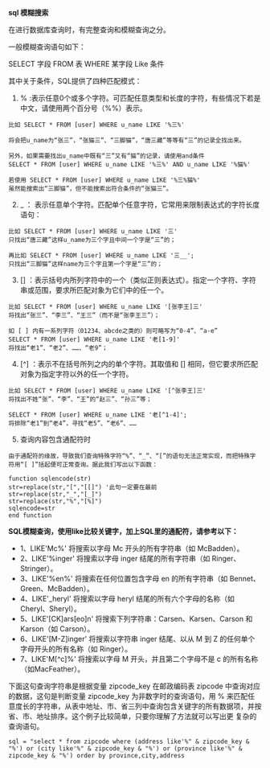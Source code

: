 **sql 模糊搜索**


在进行数据库查询时，有完整查询和模糊查询之分。

一般模糊查询语句如下：

SELECT 字段 FROM 表 WHERE 某字段 Like 条件

其中关于条件，SQL提供了四种匹配模式：

1. % :表示任意0个或多个字符。可匹配任意类型和长度的字符，有些情况下若是中文，请使用两个百分号（%%）表示。
```
比如 SELECT * FROM [user] WHERE u_name LIKE '%三%'

将会把u_name为“张三”，“张猫三”、“三脚猫”，“唐三藏”等等有“三”的记录全找出来。

另外，如果需要找出u_name中既有“三”又有“猫”的记录，请使用and条件
SELECT * FROM [user] WHERE u_name LIKE '%三%' AND u_name LIKE '%猫%'

若使用 SELECT * FROM [user] WHERE u_name LIKE '%三%猫%'
虽然能搜索出“三脚猫”，但不能搜索出符合条件的“张猫三”。
```
2. _ ： 表示任意单个字符。匹配单个任意字符，它常用来限制表达式的字符长度语句：
```
比如 SELECT * FROM [user] WHERE u_name LIKE '三'
只找出“唐三藏”这样u_name为三个字且中间一个字是“三”的；

再比如 SELECT * FROM [user] WHERE u_name LIKE '三__';
只找出“三脚猫”这样name为三个字且第一个字是“三”的；
```
3. [] ：表示括号内所列字符中的一个（类似正则表达式）。指定一个字符、字符串或范围，要求所匹配对象为它们中的任一个。
```
比如 SELECT * FROM [user] WHERE u_name LIKE '[张李王]三'
将找出“张三”、“李三”、“王三”（而不是“张李王三”）；

如 [ ] 内有一系列字符（01234、abcde之类的）则可略写为“0-4”、“a-e”
SELECT * FROM [user] WHERE u_name LIKE '老[1-9]'
将找出“老1”、“老2”、……、“老9”；
```
4. [^] ：表示不在括号所列之内的单个字符。其取值和 [] 相同，但它要求所匹配对象为指定字符以外的任一个字符。
```
比如 SELECT * FROM [user] WHERE u_name LIKE '[^张李王]三'
将找出不姓“张”、“李”、“王”的“赵三”、“孙三”等；

SELECT * FROM [user] WHERE u_name LIKE '老[^1-4]';
将排除“老1”到“老4”，寻找“老5”、“老6”、……
```
5. 查询内容包含通配符时  
```
由于通配符的缘故，导致我们查询特殊字符“%”、“_”、“[”的语句无法正常实现，而把特殊字符用“[ ]”括起便可正常查询。据此我们写出以下函数：

function sqlencode(str)
str=replace(str,"[","[[]") '此句一定要在最前
str=replace(str,"_","[_]")
str=replace(str,"%","[%]")
sqlencode=str
end function
```

**SQL模糊查询，使用like比较关键字，加上SQL里的通配符，请参考以下：**

* 1、LIKE'Mc%' 将搜索以字母 Mc 开头的所有字符串（如 McBadden）。   
* 2、LIKE'%inger' 将搜索以字母 inger 结尾的所有字符串（如 Ringer、Stringer）。   
* 3、LIKE'%en%' 将搜索在任何位置包含字母 en 的所有字符串（如 Bennet、Green、McBadden）。    
* 4、LIKE'_heryl' 将搜索以字母 heryl 结尾的所有六个字母的名称（如 Cheryl、Sheryl）。   
* 5、LIKE'[CK]ars[eo]n' 将搜索下列字符串：Carsen、Karsen、Carson 和 Karson（如 Carson）。    
* 6、LIKE'[M-Z]inger' 将搜索以字符串 inger 结尾、以从 M 到 Z 的任何单个字母开头的所有名称（如 Ringer）。   
* 7、LIKE'M[^c]%' 将搜索以字母 M 开头，并且第二个字母不是 c 的所有名称（如MacFeather）。  

下面这句查询字符串是根据变量 zipcode_key 在邮政编码表 zipcode 中查询对应的数据，这句是判断变量 zipcode_key 为非数字时的查询语句，用 % 来匹配任意度长的字符串，从表中地址、市、省三列中查询包含关键字的所有数据项，并按省、市、地址排序。这个例子比较简单，只要你理解了方法就可以写出更 复杂的查询语句。
```
sql = "select * from zipcode where (address like'%" & zipcode_key & "%') or (city like'%" & zipcode_key & "%') or (province like'%" & zipcode_key & "%') order by province,city,address
```
